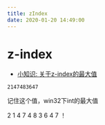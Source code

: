 ```yaml
---
title: zIndex
date: 2020-01-20 14:49:00
---
```


# z-index	

- [小知识: 关于z-index的最大值](https://zhuanlan.zhihu.com/p/66677661)	

```	
2147483647	
```	

记住这个值，win32下int的最大值	

2 1 4 7 4  8 3 6 4 7 ！	
